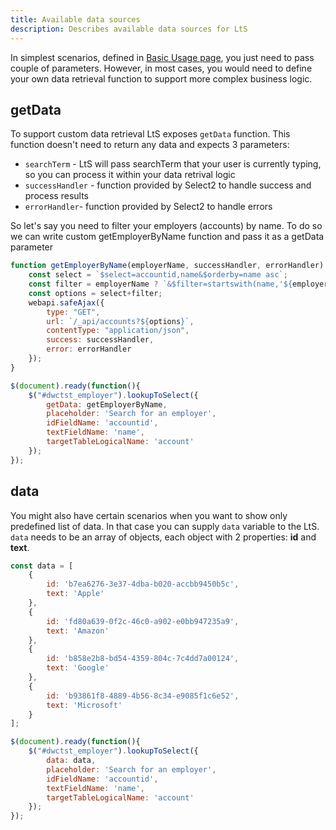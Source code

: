 ```yaml
---
title: Available data sources
description: Describes available data sources for LtS
---
```


In simplest scenarios, defined in [Basic Usage page](/power-pages-lookup-to-select/guides/basicusage/), you just need to pass couple of parameters.
However, in most cases, you would need to define your own data retrieval function to support more complex business logic.

## getData

To support custom data retrieval LtS exposes `getData` function. This function doesn't need to return any data and expects 3 parameters:
* `searchTerm` - LtS will pass searchTerm that your user is currently typing, so you can process it within your data retrival logic
* `successHandler` - function provided by Select2 to handle success and process results
* `errorHandler`- function provided by Select2 to handle errors

So let's say you need to filter your employers (accounts) by name. To do so we can write custom getEmployerByName function and pass it as a getData parameter

```js
function getEmployerByName(employerName, successHandler, errorHandler) {
    const select = `$select=accountid,name&$orderby=name asc`;
    const filter = employerName ? `&$filter=startswith(name,'${employerName}')` : "";
    const options = select+filter;
    webapi.safeAjax({
        type: "GET",
        url: `/_api/accounts?${options}`,
        contentType: "application/json",
        success: successHandler,
        error: errorHandler
    });
}

$(document).ready(function(){
    $("#dwctst_employer").lookupToSelect({
        getData: getEmployerByName,
        placeholder: 'Search for an employer',
        idFieldName: 'accountid',
        textFieldName: 'name',
        targetTableLogicalName: 'account'
    });
});

```

## data

You might also have certain scenarios when you want to show only predefined list of data. In that case you can supply `data` variable to the LtS.
`data` needs to be an array of objects, each object with 2 properties: **id** and **text**. 

```js
const data = [
    {
        id: 'b7ea6276-3e37-4dba-b020-accbb9450b5c',
        text: 'Apple'
    },
    {
        id: 'fd80a639-0f2c-46c0-a902-e0bb947235a9',
        text: 'Amazon'
    },
    {
        id: 'b858e2b8-bd54-4359-804c-7c4dd7a00124',
        text: 'Google'
    },
    {
        id: 'b93861f8-4889-4b56-8c34-e9085f1c6e52',
        text: 'Microsoft'
    }
];

$(document).ready(function(){
    $("#dwctst_employer").lookupToSelect({
        data: data,
        placeholder: 'Search for an employer',
        idFieldName: 'accountid',
        textFieldName: 'name',
        targetTableLogicalName: 'account'
    });
});
```